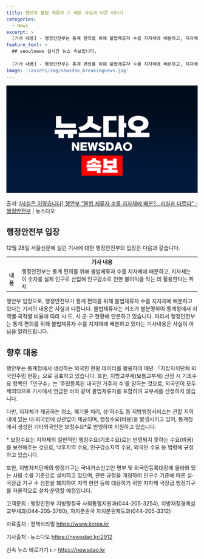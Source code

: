 ```yaml
---
title: 행안부 불법 체류자 수 배분 사실과 다른 이야기
categories:
  - News
excerpt: >
  [기사 내용] - 행정안전부는 통계 편의를 위해 불법체류자 수를 지자체에 배분하고, 지자체는 이 숫자를 실제…
feature_text: >
  ## seoulnews 실시간 뉴스 속보입니다.

  [기사 내용] - 행정안전부는 통계 편의를 위해 불법체류자 수를 지자체에 배분하고, 지자체는 이 숫자를 실제…
image: '/assets/img/newsdao_breakingnews.jpg'
---
```


![뉴스다오 속보](/assets/img/newsdao_breakingnews.jpg)

<p>출처: <a href="https://newsdao.kr/2912" rel="dofollow">[사실은 이렇습니다] 행안부 “불법 체류자 수를 지자체에 배분?…사실과 다르다” - 행정안전부</a> | 뉴스다오</p>

<h2 data-ke-size="size26">행정안전부 입장</h2>
<p data-ke-size="size16">12월 28일 서울신문에 실린 기사에 대한 행정안전부의 입장은 다음과 같습니다.</p>
<table>
  <tr>
    <td colspan="2" style="text-align: center; height: 17px;"><b>기사 내용</b></td>
  </tr>
  <tr>
    <td><b>내용</b></td>
    <td>행정안전부는 통계 편의를 위해 불법체류자 수를 지자체에 배분하고, 지자체는 이 숫자를 실제 인구로 산입해 인구감소로 인한 불이익을 막는 데 활용한다는 취지</td>
  </tr>
</table>
<p data-ke-size="size16">행안부 입장으로, 행정안전부가 통계 편의를 위해 불법체류자 수를 지자체에 배분하고 있다는 기사의 내용은 사실과 다릅니다. 불법체류자는 거소가 불분명하여 통계청에서 지역별·국적별 비율에 따라 시·도, 시·군·구 현황에 안분하고 있습니다. 따라서 행정안전부는 통계 편의를 위해 불법체류자 수를 지자체에 배분하고 있다는 기사내용은 사실이 아님을 알려드립니다.</p>

<h2 data-ke-size="size26">향후 대응</h2>
<p data-ke-size="size16">행안부는 통계청에서 생성하는 외국인 현황 데이터를 활용하여 매년 「지방자치단체 외국인주민 현황」으로 공표하고 있습니다. 또한, 지방교부세(보통교부세) 산정 시 기초수요 항목인「인구수」는 ‘주민등록된 내국인 거주자 수’를 말하는 것으로, 외국인이 모두 제외되므로 기사에서 언급한 바와 같이 불법체류자를 포함하여 교부세를 산정하지 않습니다.</p>
<p data-ke-size="size16">다만, 지자체가 제공하는 청소, 폐기물 처리, 상·하수도 등 지방행정서비스는 관할 지역내에 있는 내·외국인에 상관없이 제공되며, 행정수요(비용)을 발생시키고 있어, 통계청에서 생성한 기타외국인은 보정수요*로 반영하여 지원하고 있습니다.</p>
<p data-ke-size="size16">* 보정수요는 지자체의 일반적인 행정수요(기초수요)로는 반영되지 못하는 수요(비용)를 보전해주는 것으로, 낙후지역 수요, 인구감소지역 수요, 외국인 수요 등 법령에 규정하고 있습니다.</p>
<p data-ke-size="size16">또한, 지방자치단체의 행정기구는 국내거소신고인 명부 및 외국인등록대장에 올라와 있는 사람 수를 기준으로 설치하고 있으며, 관련 규정을 개정하여 인구수 기준에 따른 실·국장급 기구 수 상한을 폐지하여 지역 현안 등에 대응하기 위한 지자체 국장급 행정기구를 자율적으로 설치·운영할 예정입니다.</p>
<p data-ke-size="size16">고객문의 : 행정안전부 지방행정국 사회통합지원과(044-205-3254), 지방재정경제실 교부세과(044-205-3760), 자치분권국 자치분권제도과(044-205-3312)</p>
<p data-ke-size="size16">자료출처 : 정책브리핑 <a href="https://https://www.korea.kr">https://www.korea.kr</a></p>
<p data-ke-size="size16">기사출처 : 뉴스다오 <a href="https://newsdao.kr/2912">https://newsdao.kr/2912</a></p> 

신속 뉴스 바로가기 👉 <a href="https://newsdao.kr" rel="dofollow">https://newsdao.kr</a>


